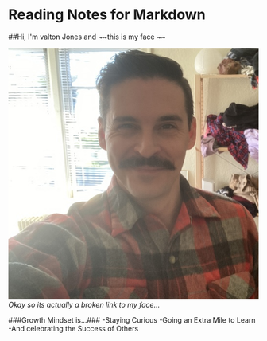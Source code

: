 # Reading Notes for Markdown

##Hi, I'm valton Jones and ~~this is my face ~~

![](T02MD9XTF-U01MEN28MJM-c0ee9d40748d-512.jpg)
*Okay so its actually a broken link to my face...*


###Growth Mindset is...###
-Staying Curious
-Going an Extra Mile to Learn
-And celebrating the Success of Others


